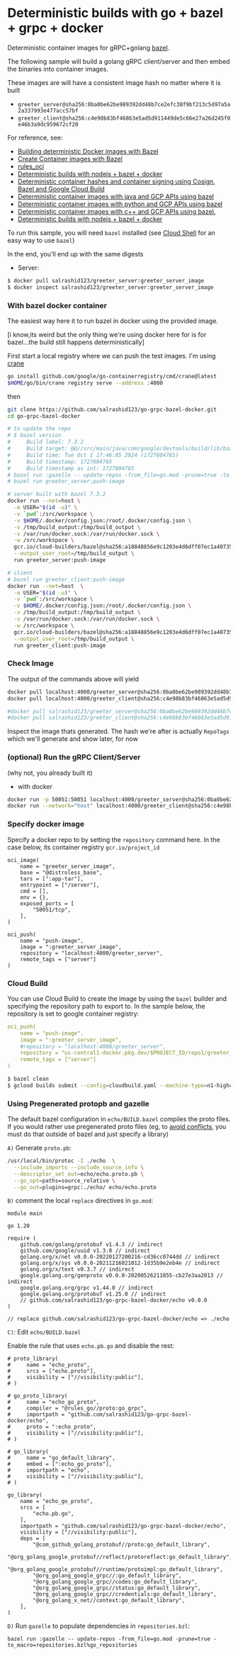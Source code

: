 # Deterministic builds with go + bazel + grpc + docker

Deterministic container images for gRPC+golang [bazel](https://bazel.build/).

The following sample will build a golang gRPC client/server and then embed the binaries into container images.

These images are will have a consistent image hash no matter where it is built

*  `greeter_server@sha256:0ba0be62be989392dd48b7ce2efc38f9bf213c5d97a5a2a337993e477acc57bf`
*  `greeter_client@sha256:c4e98b83bf46863e5ad5d911449de5c66e27a26d245f0e46b3a9dc959672cf20`

For reference, see:

- [Building deterministic Docker images with Bazel](https://blog.bazel.build/2015/07/28/docker_build.html)
- [Create Container images with Bazel](https://dev.to/schoren/create-container-images-with-bazel-47am)
- [rules_oci](https://github.com/bazel-contrib/rules_oci)
- [Deterministic builds with nodejs + bazel + docker](https://github.com/salrashid123/nodejs-bazel-docker)
- [Deterministic container hashes and container signing using Cosign, Bazel and Google Cloud Build](https://github.com/salrashid123/cosign_bazel_cloud_build)
- [Deterministic container images with java and GCP APIs using bazel](https://github.com/salrashid123/java-bazel-docker)
- [Deterministic container images with python and GCP APIs using bazel](https://github.com/salrashid123/python-bazel-docker)
- [Deterministic container images with c++ and GCP APIs using bazel.](https://github.com/salrashid123/cpp-bazel-docker)
- [Deterministic builds with nodejs + bazel + docker](https://github.com/salrashid123/nodejs-bazel-docker)

To run this sample, you will need `bazel` installed (see [Cloud Shell](#cloud-shell) for an easy way to use `bazel`)

In the end, you'll end up with the same digests

* Server:

```bash
$ docker pull salrashid123/greeter_server:greeter_server_image
$ docker inspect salrashid123/greeter_server:greeter_server_image
```

### With bazel docker container

The easiest way here it to run bazel in docker using the provided image. 

[i know,its weird but the only thing we're using docker here for is for bazel...the build still happens deterministically]

First start a local registry where we can push the test images.  I'm using [crane](https://github.com/google/go-containerregistry/tree/main/cmd/crane)

```bash
go install github.com/google/go-containerregistry/cmd/crane@latest
$HOME/go/bin/crane registry serve --address :4000
```

then

```bash
git clone https://github.com/salrashid123/go-grpc-bazel-docker.git
cd go-grpc-bazel-docker

# to update the repo
# $ bazel version
#     Build label: 7.3.2
#     Build target: @@//src/main/java/com/google/devtools/build/lib/bazel:BazelServer
#     Build time: Tue Oct 1 17:46:05 2024 (1727804765)
#     Build timestamp: 1727804765
#     Build timestamp as int: 1727804765
# bazel run :gazelle -- update-repos -from_file=go.mod -prune=true -to_macro=repositories.bzl%go_repositories
# bazel run greeter_server:push-image

# server built with bazel 7.3.2
docker run --net=host \
  -e USER="$(id -u)" \
  -v `pwd`:/src/workspace \
  -v $HOME/.docker/config.json:/root/.docker/config.json \
  -v /tmp/build_output:/tmp/build_output \
  -v /var/run/docker.sock:/var/run/docker.sock \
  -w /src/workspace \
  gcr.io/cloud-builders/bazel@sha256:a18848856e9c1203e4d6dff07ec1a407355380eb3c47eb368edd1f4243b616e2 \
  --output_user_root=/tmp/build_output \
  run greeter_server:push-image

# client
# bazel run greeter_client:push-image
docker run --net=host  \
  -e USER="$(id -u)" \
  -v `pwd`:/src/workspace \
  -v $HOME/.docker/config.json:/root/.docker/config.json \
  -v /tmp/build_output:/tmp/build_output \
  -v /var/run/docker.sock:/var/run/docker.sock \
  -w /src/workspace \
  gcr.io/cloud-builders/bazel@sha256:a18848856e9c1203e4d6dff07ec1a407355380eb3c47eb368edd1f4243b616e2 \
  --output_user_root=/tmp/build_output \
  run greeter_client:push-image
```


### Check Image

The output of the commands above will yield 

```bash
docker pull localhost:4000/greeter_server@sha256:0ba0be62be989392dd48b7ce2efc38f9bf213c5d97a5a2a337993e477acc57bf
docker pull localhost:4000/greeter_client@sha256:c4e98b83bf46863e5ad5d911449de5c66e27a26d245f0e46b3a9dc959672cf20

#docker pull salrashid123/greeter_server@sha256:0ba0be62be989392dd48b7ce2efc38f9bf213c5d97a5a2a337993e477acc57bf
#docker pull salrashid123/greeter_client@sha256:c4e98b83bf46863e5ad5d911449de5c66e27a26d245f0e46b3a9dc959672cf20
```

Inspect the image thats generated.  The hash we're after is actually `RepoTags` which we'll generate and show later, for now

### (optional) Run the gRPC Client/Server

(why not, you already built it)

- with docker

```bash
docker run -p 50051:50051 localhost:4000/greeter_server@sha256:0ba0be62be989392dd48b7ce2efc38f9bf213c5d97a5a2a337993e477acc57bf --grpcport :50051
docker run --network="host" localhost:4000/greeter_client@sha256:c4e98b83bf46863e5ad5d911449de5c66e27a26d245f0e46b3a9dc959672cf20 --host localhost:50051 -skipHealthCheck 
```

### Specify docker image

Specify a docker repo to by setting the `repository` command here. In the case below, its container registry `gcr.io/project_id`

```bazel
oci_image(
    name = "greeter_server_image",
    base = "@distroless_base",
    tars = [":app-tar"],  
    entrypoint = ["/server"],
    cmd = [],
    env = {},
    exposed_ports = [
        "50051/tcp",
    ],    
)

oci_push(
    name = "push-image",
    image = ":greeter_server_image",
    repository = "localhost:4000/greeter_server",
    remote_tags = ["server"]
)
```

### Cloud Build

You can use Cloud Build to create the image by using the `bazel` builder and specifying the repository path to export to.  In the sample below, the repository is set to google container registry:

```yaml
oci_push(
    name = "push-image",
    image = ":greeter_server_image",
    #repository = "localhost:4000/greeter_server",
    repository = "us-central1-docker.pkg.dev/$PROJECT_ID/repo1/greeter_server"
    remote_tags = ["server"]
)
```

```bash
$ bazel clean
$ gcloud builds submit --config=cloudbuild.yaml --machine-type=n1-highcpu-32
```
### Using Pregenerated protopb and gazelle

The default bazel configuration in `echo/BUILD.bazel` compiles the proto files.  If you would rather use pregenerated proto files (eg, to [avoid conflicts](https://github.com/bazelbuild/rules_go/blob/master/proto/core.rst#avoiding-conflicts), you must do that outside of bazel and just specify a library)

`A)` Generate `proto.pb`:

```bash
/usr/local/bin/protoc -I ./echo  \
  --include_imports --include_source_info \
  --descriptor_set_out=echo/echo.proto.pb \
  --go_opt=paths=source_relative \
  --go_out=plugins=grpc:./echo/ echo/echo.proto
```

`B)` comment the local `replace` directives in `go.mod`:

```
module main

go 1.20

require (
	github.com/golang/protobuf v1.4.3 // indirect
	github.com/google/uuid v1.3.0 // indirect
	golang.org/x/net v0.0.0-20220127200216-cd36cc0744dd // indirect
	golang.org/x/sys v0.0.0-20211216021012-1d35b9e2eb4e // indirect
	golang.org/x/text v0.3.7 // indirect
	google.golang.org/genproto v0.0.0-20200526211855-cb27e3aa2013 // indirect
	google.golang.org/grpc v1.44.0 // indirect
	google.golang.org/protobuf v1.25.0 // indirect
	// github.com/salrashid123/go-grpc-bazel-docker/echo v0.0.0
)

// replace github.com/salrashid123/go-grpc-bazel-docker/echo => ./echo
```


`C)`: Edit `echo/BUILD.bazel`

Enable the rule that uses `echo.pb.go` and disable the rest:

```bazel
# proto_library(
#     name = "echo_proto",
#     srcs = ["echo.proto"],
#     visibility = ["//visibility:public"],
# )

# go_proto_library(
#     name = "echo_go_proto",
#     compiler = "@rules_go//proto:go_grpc",
#     importpath = "github.com/salrashid123/go-grpc-bazel-docker/echo",
#     proto = ":echo_proto",
#     visibility = ["//visibility:public"],
# )

# go_library(
#     name = "go_default_library",
#     embed = [":echo_go_proto"],
#     importpath = "echo",
#     visibility = ["//visibility:public"],
# )

go_library(
    name = "echo_go_proto",
    srcs = [
        "echo.pb.go",
    ],
    importpath = "github.com/salrashid123/go-grpc-bazel-docker/echo",
    visibility = ["//visibility:public"],
    deps = [
        "@com_github_golang_protobuf//proto:go_default_library",
        "@org_golang_google_protobuf//reflect/protoreflect:go_default_library",
        "@org_golang_google_protobuf//runtime/protoimpl:go_default_library",
        "@org_golang_google_grpc//:go_default_library",
        "@org_golang_google_grpc//codes:go_default_library",
        "@org_golang_google_grpc//status:go_default_library",
        "@org_golang_google_grpc//credentials:go_default_library",                          
        "@org_golang_x_net//context:go_default_library",         
    ],
)
```

`D)`  Run `gazelle` to populate dependencies in `repositories.bzl`:

```
bazel run :gazelle -- update-repos -from_file=go.mod -prune=true -to_macro=repositories.bzl%go_repositories
```
